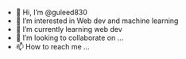 - 👋 Hi, I’m @guleed830
- 👀 I’m interested in Web dev and machine learning
- 🌱 I’m currently learning web dev
- 💞️ I’m looking to collaborate on ...
- 📫 How to reach me ...

<!---
guleed830/guleed830 is a ✨ special ✨ repository because its `README.md` (this file) appears on your GitHub profile.
You can click the Preview link to take a look at your changes.
--->

